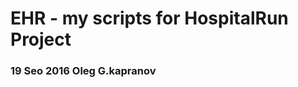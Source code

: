 EHR - my scripts for HospitalRun Project
========================================

### 19 Seo 2016 Oleg G.kapranov
